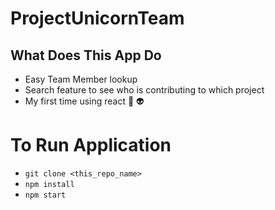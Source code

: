 # ProjectUnicornTeam 
## What Does This App Do 
 * Easy Team Member lookup
 * Search feature to see who is contributing to which project
 * My first time using react :grimacing: :alien:

# To Run Application
 * `git clone <this_repo_name>` 
 * `npm install` 
 * `npm start` 
